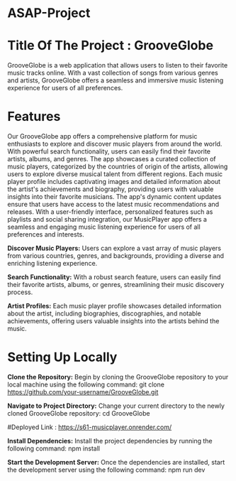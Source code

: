 # ASAP-Project

# Title Of The Project : GrooveGlobe

GrooveGlobe is a web application that allows users to listen to their favorite music tracks online. With a vast collection of songs from various genres and artists, GrooveGlobe offers a seamless and immersive music listening experience for users of all preferences.

# Features

Our GrooveGlobe app offers a comprehensive platform for music enthusiasts to explore and discover music players from around the world. With powerful search functionality, users can easily find their favorite artists, albums, and genres. The app showcases a curated collection of music players, categorized by the countries of origin of the artists, allowing users to explore diverse musical talent from different regions. Each music player profile includes captivating images and detailed information about the artist's achievements and biography, providing users with valuable insights into their favorite musicians. The app's dynamic content updates ensure that users have access to the latest music recommendations and releases. With a user-friendly interface, personalized features such as playlists and social sharing integration, our MusicPlayer app offers a seamless and engaging music listening experience for users of all preferences and interests.

**Discover Music Players:** Users can explore a vast array of music players from various countries, genres, and backgrounds, providing a diverse and enriching listening experience.

**Search Functionality:** With a robust search feature, users can easily find their favorite artists, albums, or genres, streamlining their music discovery process.

**Artist Profiles:** Each music player profile showcases detailed information about the artist, including biographies, discographies, and notable achievements, offering users valuable insights into the artists behind the music.

# Setting Up Locally

**Clone the Repository:** Begin by cloning the GrooveGlobe repository to your local machine using the following command: git clone https://github.com/your-username/GrooveGlobe.git


**Navigate to Project Directory:** Change your current directory to the newly cloned GrooveGlobe repository: cd GrooveGlobe

#Deployed Link : https://s61-musicplayer.onrender.com/


**Install Dependencies:** Install the project dependencies by running the following command: npm install

**Start the Development Server:** Once the dependencies are installed, start the development server using the following command: npm run dev

